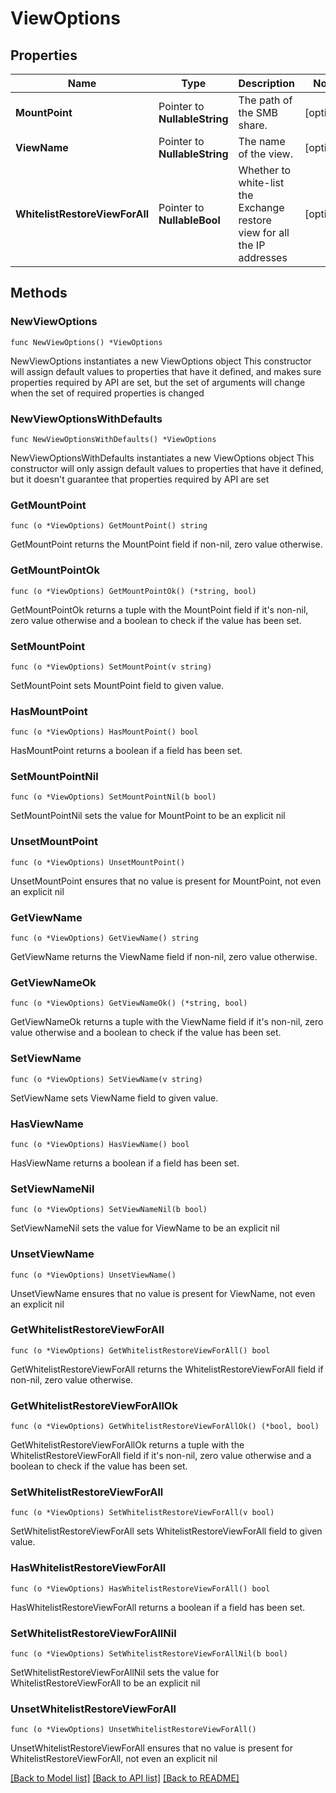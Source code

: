 # ViewOptions

## Properties

Name | Type | Description | Notes
------------ | ------------- | ------------- | -------------
**MountPoint** | Pointer to **NullableString** | The path of the SMB share. | [optional] 
**ViewName** | Pointer to **NullableString** | The name of the view. | [optional] 
**WhitelistRestoreViewForAll** | Pointer to **NullableBool** | Whether to white-list the Exchange restore view for all the IP addresses | [optional] 

## Methods

### NewViewOptions

`func NewViewOptions() *ViewOptions`

NewViewOptions instantiates a new ViewOptions object
This constructor will assign default values to properties that have it defined,
and makes sure properties required by API are set, but the set of arguments
will change when the set of required properties is changed

### NewViewOptionsWithDefaults

`func NewViewOptionsWithDefaults() *ViewOptions`

NewViewOptionsWithDefaults instantiates a new ViewOptions object
This constructor will only assign default values to properties that have it defined,
but it doesn't guarantee that properties required by API are set

### GetMountPoint

`func (o *ViewOptions) GetMountPoint() string`

GetMountPoint returns the MountPoint field if non-nil, zero value otherwise.

### GetMountPointOk

`func (o *ViewOptions) GetMountPointOk() (*string, bool)`

GetMountPointOk returns a tuple with the MountPoint field if it's non-nil, zero value otherwise
and a boolean to check if the value has been set.

### SetMountPoint

`func (o *ViewOptions) SetMountPoint(v string)`

SetMountPoint sets MountPoint field to given value.

### HasMountPoint

`func (o *ViewOptions) HasMountPoint() bool`

HasMountPoint returns a boolean if a field has been set.

### SetMountPointNil

`func (o *ViewOptions) SetMountPointNil(b bool)`

 SetMountPointNil sets the value for MountPoint to be an explicit nil

### UnsetMountPoint
`func (o *ViewOptions) UnsetMountPoint()`

UnsetMountPoint ensures that no value is present for MountPoint, not even an explicit nil
### GetViewName

`func (o *ViewOptions) GetViewName() string`

GetViewName returns the ViewName field if non-nil, zero value otherwise.

### GetViewNameOk

`func (o *ViewOptions) GetViewNameOk() (*string, bool)`

GetViewNameOk returns a tuple with the ViewName field if it's non-nil, zero value otherwise
and a boolean to check if the value has been set.

### SetViewName

`func (o *ViewOptions) SetViewName(v string)`

SetViewName sets ViewName field to given value.

### HasViewName

`func (o *ViewOptions) HasViewName() bool`

HasViewName returns a boolean if a field has been set.

### SetViewNameNil

`func (o *ViewOptions) SetViewNameNil(b bool)`

 SetViewNameNil sets the value for ViewName to be an explicit nil

### UnsetViewName
`func (o *ViewOptions) UnsetViewName()`

UnsetViewName ensures that no value is present for ViewName, not even an explicit nil
### GetWhitelistRestoreViewForAll

`func (o *ViewOptions) GetWhitelistRestoreViewForAll() bool`

GetWhitelistRestoreViewForAll returns the WhitelistRestoreViewForAll field if non-nil, zero value otherwise.

### GetWhitelistRestoreViewForAllOk

`func (o *ViewOptions) GetWhitelistRestoreViewForAllOk() (*bool, bool)`

GetWhitelistRestoreViewForAllOk returns a tuple with the WhitelistRestoreViewForAll field if it's non-nil, zero value otherwise
and a boolean to check if the value has been set.

### SetWhitelistRestoreViewForAll

`func (o *ViewOptions) SetWhitelistRestoreViewForAll(v bool)`

SetWhitelistRestoreViewForAll sets WhitelistRestoreViewForAll field to given value.

### HasWhitelistRestoreViewForAll

`func (o *ViewOptions) HasWhitelistRestoreViewForAll() bool`

HasWhitelistRestoreViewForAll returns a boolean if a field has been set.

### SetWhitelistRestoreViewForAllNil

`func (o *ViewOptions) SetWhitelistRestoreViewForAllNil(b bool)`

 SetWhitelistRestoreViewForAllNil sets the value for WhitelistRestoreViewForAll to be an explicit nil

### UnsetWhitelistRestoreViewForAll
`func (o *ViewOptions) UnsetWhitelistRestoreViewForAll()`

UnsetWhitelistRestoreViewForAll ensures that no value is present for WhitelistRestoreViewForAll, not even an explicit nil

[[Back to Model list]](../README.md#documentation-for-models) [[Back to API list]](../README.md#documentation-for-api-endpoints) [[Back to README]](../README.md)


